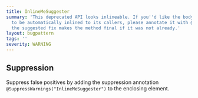 ```yaml
---
title: InlineMeSuggester
summary: 'This deprecated API looks inlineable. If you''d like the body of the API
  to be automatically inlined to its callers, please annotate it with @InlineMe. NOTE:
  the suggested fix makes the method final if it was not already.'
layout: bugpattern
tags: ''
severity: WARNING
---
```


<!--
*** AUTO-GENERATED, DO NOT MODIFY ***
To make changes, edit the @BugPattern annotation or the explanation in docs/bugpattern.
-->



## Suppression
Suppress false positives by adding the suppression annotation `@SuppressWarnings("InlineMeSuggester")` to the enclosing element.

